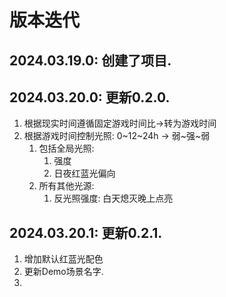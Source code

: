 # 版本迭代

## 2024.03.19.0: 创建了项目.


## 2024.03.20.0: 更新0.2.0.
1. 根据现实时间遵循固定游戏时间比->转为游戏时间
2. 根据游戏时间控制光照: 0~12~24h -> 弱~强~弱
    1. 包括全局光照:
        1. 强度
        2. 日夜红蓝光偏向
    2. 所有其他光源:
        1. 反光照强度: 白天熄灭晚上点亮


## 2024.03.20.1: 更新0.2.1.
1. 增加默认红蓝光配色
2. 更新Demo场景名字.
3. 